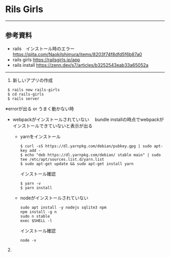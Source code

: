# Rils Girls
---
## 参考資料

- rails　インストール時のエラー
  https://qiita.com/NaokiIshimura/items/8203f74f8dfd5f6b87a0
- rails girls
  https://railsgirls.jp/app
- rails install
  https://zenn.dev/s7/articles/b3252543eab33a65052a

---

1. 新しいアプリの作成
```
 $ rails new rails-girls
 $ cd rails-girls 
 $ rails server
 ```

※errorが出る or うまく動かない時

- webpackがインストールされていない
　bundle installの時点でwebpackがインストールできていないと表示が出る

  - yarnをインストール
    ```
    $ curl -sS https://dl.yarnpkg.com/debian/pubkey.gpg | sudo apt-key add -
    $ echo "deb https://dl.yarnpkg.com/debian/ stable main" | sudo tee /etc/apt/sources.list.d/yarn.list
    $ sudo apt-get update && sudo apt-get install yarn
    ```
    インストール確認
    ```
    $ yarn -v
    $ yarn install
    ```

  - nodeがインストールされていない
    ```
    sudo apt install -y nodejs sqlite3 npm
    npm install -g n
    sudo n stable
    exec $SHELL -l
    ```
    インストール確認
    ```
    node -v
    ```

2. 